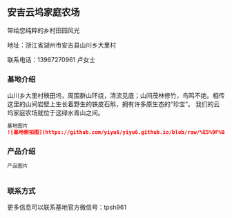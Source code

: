 ## 安吉云坞家庭农场

带给您纯粹的乡村田园风光

地址：浙江省湖州市安吉县山川乡大里村

联系电话：13967270961 卢女士

### 基地介绍

山川乡大里村秧田坞，周围群山环绕，清流见底；山间茂林修竹，鸟鸣不绝。相传这里的山间岩壁上生长着野生的铁皮石斛，拥有许多原生态的“珍宝”。
我们的云坞家庭农场就位于这绿水青山之间。

```markdown
基地图片
![基地俯拍图](https://github.com/yiyu6/yiyu6.github.io/blob/raw/%E5%9F%BA%E5%9C%B0%E5%9B%BE%E7%89%871)


```


### 产品介绍

```markdown
产品图片



```



### 联系方式

更多信息可以联系基地官方微信号：tpsh961




